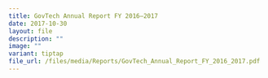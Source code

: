 ```yaml
---
title: GovTech Annual Report FY 2016–2017
date: 2017-10-30
layout: file
description: ""
image: ""
variant: tiptap
file_url: /files/media/Reports/GovTech_Annual_Report_FY_2016_2017.pdf
---
```


